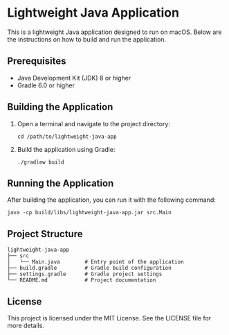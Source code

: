 # Lightweight Java Application

This is a lightweight Java application designed to run on macOS. Below are the instructions on how to build and run the application.

## Prerequisites

- Java Development Kit (JDK) 8 or higher
- Gradle 6.0 or higher

## Building the Application

1. Open a terminal and navigate to the project directory:
   ```
   cd /path/to/lightweight-java-app
   ```

2. Build the application using Gradle:
   ```
   ./gradlew build
   ```

## Running the Application

After building the application, you can run it with the following command:

```
java -cp build/libs/lightweight-java-app.jar src.Main
```

## Project Structure

```
lightweight-java-app
├── src
│   └── Main.java        # Entry point of the application
├── build.gradle         # Gradle build configuration
├── settings.gradle      # Gradle project settings
└── README.md            # Project documentation
```

## License

This project is licensed under the MIT License. See the LICENSE file for more details.